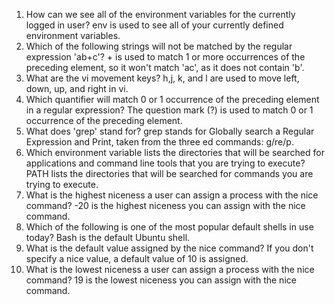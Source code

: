 1. How can we see all of the environment variables for the currently logged in user? env is used to see all of your currently defined environment variables. 
1. Which of the following strings will not be matched by the regular expression 'ab+c'? + is used to match 1 or more occurrences of the preceding element, so it won't match 'ac', as it does not contain 'b'. 
1. What are the vi movement keys? h,j, k, and l are used to move left, down, up, and right in vi. 
1. Which quantifier will match 0 or 1 occurrence of the preceding element in a regular expression? The question mark (?) is used to match 0 or 1 occurrence of the preceding element. 
1. What does 'grep' stand for? grep stands for Globally search a Regular Expression and Print, taken from the three ed commands: g/re/p. 
1. Which environment variable lists the directories that will be searched for applications and command line tools that you are trying to execute? PATH lists the directories that will be searched for commands you are trying to execute. 
1. What is the highest niceness a user can assign a process with the nice command? -20 is the highest niceness you can assign with the nice command. 
1. Which of the following is one of the most popular default shells in use today? Bash is the default Ubuntu shell. 
1. What is the default value assigned by the nice command? If you don't specify a nice value, a default value of 10 is assigned. 
1. What is the lowest niceness a user can assign a process with the nice command? 19 is the lowest niceness you can assign with the nice command. 
